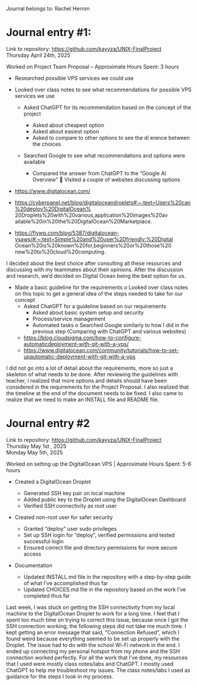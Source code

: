Journal belongs to: Rachel Herron 
# Journal entry #1:
Link to repository: https://github.com/kayyza/UNIX-FinalProject \
Thursday April 24th, 2025 
 
Worked on Project Team Proposal – Approximate Hours Spent: 3 hours 

- Researched possible VPS services we could use 
- Looked over class notes to see what recommendations for possible VPS services we use 
    - Asked ChatGPT for its recommendation based on the concept of the project 
        -	Asked about cheapest option 
        -	Asked about easiest option 
        -	Asked to compare to other options to see the di	erence between the choices 
        
    - Searched Google to see what recommendations and options were available 
        -	Compared the answer from ChatGPT to the “Google AI Overview”  Visited a couple of websites discussing options 
 
-	https://www.digitalocean.com/ 
 
-	https://cyberpanel.net/blog/digitaloceandroplets#:~:text=Users%20can%20deploy%20DigitalOcean% 20Droplets%20with%20various,application%20images%20av ailable%20in%20the%20DigitalOcean%20Marketplace. 
 
 
-	https://flywp.com/blog/5387/digitalocean-vsaws/#:~:text=Simple%20and%20user%2Dfriendly:%20Digital Ocean%20is%20known%20for,beginners%20or%20those%20 new%20to%20cloud%20computing. 
 
I decided about the best choice after consulting all these resources and discussing with my teammates about their opinions. After the discussion and research, we’d decided on Digital Ocean being the best option for us.  
- Made a basic guideline for the requirements o Looked over class notes on this topic to get a general idea of the steps needed to take for our concept 
    - Asked ChatGPT for a guideline based on our requirements 
        -	Asked about basic system setup and security 
        -	Process/service management 
        -	Automated tasks o Searched Google similarly to how I did in the previous step (Comparing with 
ChatGPT and various websites) 
    -	https://blog.cloudsigma.com/how-to-configure-automaticdeployment-with-git-with-a-vps/ 
    -	https://www.digitalocean.com/community/tutorials/how-to-set-upautomatic-deployment-with-git-with-a-vps 
    
I did not go into a lot of detail about the requirements, more so just a skeleton of what needs to be done. After reviewing the guidelines with teacher, I realized that more options and details should have been considered in the requirements for the Project Proposal. I also realized that the timeline at the end of the document needs to be fixed. I also came to realize that we need to make an INSTALL file and README file.  

# Journal entry #2

Link to repository: https://github.com/kayyza/UNIX-FinalProject \
Thursday May 1st , 2025  \
Monday May 5th, 2025

Worked on setting up the DigitalOcean VPS  | Approximate Hours Spent: 5-6 hours

* Created a DigitalOcean Droplet
    * Generated SSH key pair on local machine
    * Added public key to the Droplet using the DigitalOcean Dashboard 
    * Verified SSH connectivity as root user
      
* Created non-root user for safer security
    * Granted “deploy” user sudo privileges 
    * Set up SSH login for “deploy”, verified permissions and tested successful login
    * Ensured correct file and directory permissions for more secure access
      
* Documentation
    * Updated INSTALL.md file in the repository with a step-by-step guide of what I’ve accomplished thus far
    * Updated CHOICES.md file in the repository based on the work I’ve completed thus far

Last week, I was stuck on getting the SSH connectivity from my local machine to the DigitalOcean Droplet to work for a long time. I feel that I spent too much time on trying to correct this issue, because once I got the SSH connection working, the following steps did not take me much time. 
I kept getting an error message that said, “Connection Refused”, which I found weird because everything seemed to be set up properly with the Droplet. The issue had to do with the school Wi-Fi network in the end. I ended up connecting my personal hotspot from my phone and the SSH connection worked perfectly. 
For all the work that I’ve done, my resources that I used were mostly class notes/labs and ChatGPT. I mostly used ChatGPT to help me troubleshoot my issues. The class notes/labs I used as guidance for the steps I took in my process. 

